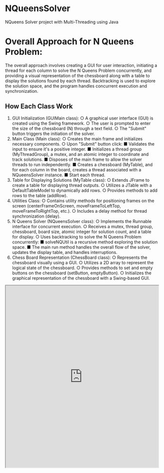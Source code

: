 # NQueensSolver
NQueens Solver project with Multi-Threading using Java


# Overall Approach for N Queens Problem:
The overall approach involves creating a GUI for user interaction, initiating a thread for
each column to solve the N Queens Problem concurrently, and providing a visual
representation of the chessboard along with a table to display the solutions found by
each thread. Backtracking is used to explore the solution space, and the program
handles concurrent execution and synchronization.
## How Each Class Work
1. GUI Initialization (GUIMain class):
○ A graphical user interface (GUI) is created using the Swing
framework.
○ The user is prompted to enter the size of the chessboard (N)
through a text field.
○ The "Submit" button triggers the initiation of the solver.
2. Main Class (Main class):
○ Creates the main frame and initializes necessary components.
○ Upon "Submit" button click:
■ Validates the input to ensure it's a positive integer.
■ Initializes a thread group (MyThreadGroup), a mutex,
and an atomic integer to coordinate and track solutions.
■ Disposes of the main frame to allow the solver threads
to run independently.
■ Creates a chessboard (MyTable), and for each column in
the board, creates a thread associated with a
NQueensSolver instance.
■ Start each thread.
3. Table for Displaying Solutions (MyTable class):
○ Extends JFrame to create a table for displaying thread
outputs.
○ Utilizes a JTable with a DefaultTableModel to dynamically add
rows.
○ Provides methods to add rows to the table (addRow).
4. Utilities Class:
○ Contains utility methods for positioning frames on the screen
(centerFrameOnScreen, moveFrameToLeftTop,
moveFrameToRightTop, etc.).
○ Includes a delay method for thread synchronization (delay).
5. N Queens Solver (NQueensSolver class):
○ Implements the Runnable interface for concurrent execution.
○ Receives a mutex, thread group, chessboard, board size,
atomic integer for solution count, and a table for display.
○ Uses backtracking to solve the N Queens Problem
concurrently:
■ solveNQUtil is a recursive method exploring the
solution space.
■ The main run method handles the overall flow of the
solver, updates the display table, and handles
interruptions.
6. Chess Board Representation (ChessBoard class):
○ Represents the chessboard visually using a GUI.
○ Utilizes a 2D array to represent the logical state of the
chessboard.
○ Provides methods to set and empty buttons on the
chessboard (setButton, emptyButton).
○ Initializes the graphical representation of the chessboard with
a Swing-based GUI.



<iframe src="https://drive.google.com/file/d/1_3sUGyXRgO7dV8g2S9fmZVVC9TrWNoW2/view?usp=sharing" width="100%" height="600px"></iframe>
